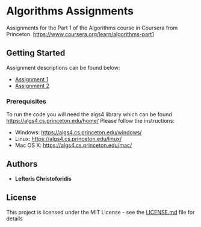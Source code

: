 # Algorithms Assignments

Assignments for the Part 1 of the Algorithms course in Coursera from Princeton. 
https://www.coursera.org/learn/algorithms-part1

## Getting Started

Assignment descriptions can be found below:
* [Assignment 1](http://coursera.cs.princeton.edu/algs4/assignments/percolation.html)
* [Assignment 2](http://coursera.cs.princeton.edu/algs4/assignments/queues.html) 

### Prerequisites

To run the code you will need the algs4 library which can be found https://algs4.cs.princeton.edu/home/
Please follow the instructions:
* Windows: https://algs4.cs.princeton.edu/windows/
* Linux: https://algs4.cs.princeton.edu/linux/
* Mac OS X: https://algs4.cs.princeton.edu/mac/


## Authors

* **Lefteris Christoforidis**

## License

This project is licensed under the MIT License - see the [LICENSE.md](LICENSE.md) file for details


